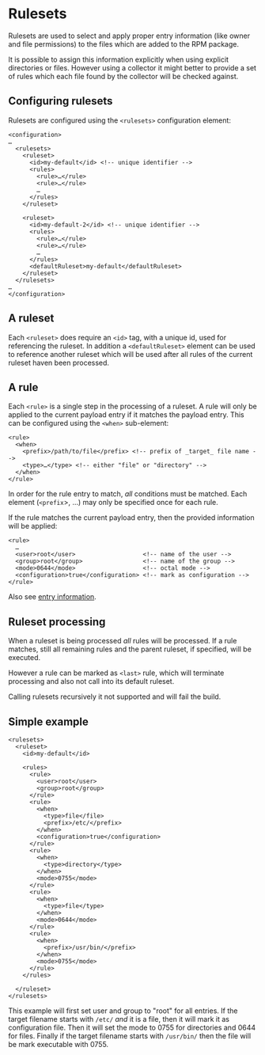 # Rulesets

Rulesets are used to select and apply proper entry information
(like owner and file permissions) to the files which are added to
the RPM package.

It is possible to assign this information explicitly when using explicit
directories or files. However using a collector it might better to
provide a set of rules which each file found by the collector will
be checked against.

## Configuring rulesets

Rulesets are configured using the `<rulesets>` configuration element:

    <configuration>
    …
      <rulesets>
        <ruleset>
          <id>my-default</id> <!-- unique identifier -->
          <rules>
            <rule>…</rule>
            <rule>…</rule>
            …
          </rules>
        </ruleset>
        
        <ruleset>
          <id>my-default-2</id> <!-- unique identifier -->
          <rules>
            <rule>…</rule>
            <rule>…</rule>
            …
          </rules>
          <defaultRuleset>my-default</defaultRuleset>
        </ruleset>
      </rulesets>
    …
    </configuration> 

## A ruleset

Each `<ruleset>` does require an `<id>` tag, with a unique id, used for referencing the ruleset.
In addition a `<defaultRuleset>` element can be used to reference another ruleset which will be
used after all rules of the current ruleset haven been processed.

## A rule

Each `<rule>` is a single step in the processing of a ruleset. A rule will only be applied to
the current payload entry if it matches the payload entry. This can be configured using the
`<when>` sub-element:

    <rule>
      <when>
        <prefix>/path/to/file</prefix> <!-- prefix of _target_ file name -->
        <type>…</type> <!-- either "file" or "directory" -->         
      </when>
    </rule>
    
In order for the rule entry to match, _all_ conditions must be matched. Each element
(`<prefix`>, …) may only be specified once for each rule.

If the rule matches the current payload entry, then the provided information will be applied:

    <rule>
      …
      <user>root</user>                   <!-- name of the user -->
      <group>root</group>                 <!-- name of the group -->
      <mode>0644</mode>                   <!-- octal mode -->
      <configuration>true</configuration> <!-- mark as configuration -->
    </rule>
    
Also see [entry information](entry_information.html).

## Ruleset processing

When a ruleset is being processed _all_ rules will be processed. If a rule matches, still all
remaining rules and the parent ruleset, if specified, will be executed.

However a rule can be marked as `<last>` rule, which will terminate processing and also not call
into its default ruleset.

Calling rulesets recursively it not supported and will fail the build.

## Simple example

    <rulesets>
      <ruleset>
        <id>my-default</id>
        
        <rules>
          <rule>
            <user>root</user>
            <group>root</group>
          </rule>
          <rule>
            <when>
              <type>file</file>
              <prefix>/etc/</prefix>
            </when>
            <configuration>true</configuration>
          </rule>
          <rule>
            <when>
              <type>directory</type>
            </when>
            <mode>0755</mode>
          </rule>
          <rule>
            <when>
              <type>file</type>
            </when>
            <mode>0644</mode>
          </rule>
          <rule>
            <when>
              <prefix>/usr/bin/</prefix>
            </when>
            <mode>0755</mode>
          </rule>
        </rules>
        
      </ruleset>
    </rulesets>
    
This example will first set user and group to "root" for all entries. If the target filename starts with `/etc/` _and_ it is a file, then it will mark it as configuration file.
Then it will set the mode to 0755 for directories and 0644 for files. Finally if the target filename
starts with `/usr/bin/` then the file will be mark executable with 0755.